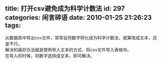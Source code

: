 title: 打开csv避免成为科学计数法
id: 297
categories: 闲言碎语
date: 2010-01-25 21:26:23
tags:
---

从数据库中导出csv文件，常常会将数字转化成为科学计数法，就算改成文本，还是不行。
</br>解决的最好办法就是使用导入文本的方式，将csv文件导入表格中。
</br>在导入的时候，将数字选择成文本，即可解决。
